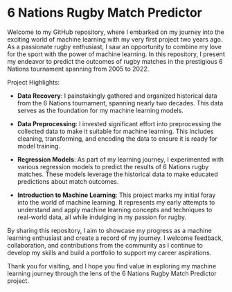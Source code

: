 # 6 Nations Rugby Match Predictor

Welcome to my GitHub repository, where I embarked on my journey into the exciting world of machine learning with my very first project two years ago. As a passionate rugby enthusiast, I saw an opportunity to combine my love for the sport with the power of machine learning. In this repository, I present my endeavor to predict the outcomes of rugby matches in the prestigious 6 Nations tournament spanning from 2005 to 2022.

Project Highlights:
- **Data Recovery**: I painstakingly gathered and organized historical data from the 6 Nations tournament, spanning nearly two decades. This data serves as the foundation for my machine learning models.

- **Data Preprocessing**: I invested significant effort into preprocessing the collected data to make it suitable for machine learning. This includes cleaning, transforming, and encoding the data to ensure it is ready for model training.

- **Regression Models**: As part of my learning journey, I experimented with various regression models to predict the results of 6 Nations rugby matches. These models leverage the historical data to make educated predictions about match outcomes.

- **Introduction to Machine Learning**: This project marks my initial foray into the world of machine learning. It represents my early attempts to understand and apply machine learning concepts and techniques to real-world data, all while indulging in my passion for rugby.

By sharing this repository, I aim to showcase my progress as a machine learning enthusiast and create a record of my journey. I welcome feedback, collaboration, and contributions from the community as I continue to develop my skills and build a portfolio to support my career aspirations.

Thank you for visiting, and I hope you find value in exploring my machine learning journey through the lens of the 6 Nations Rugby Match Predictor project.
